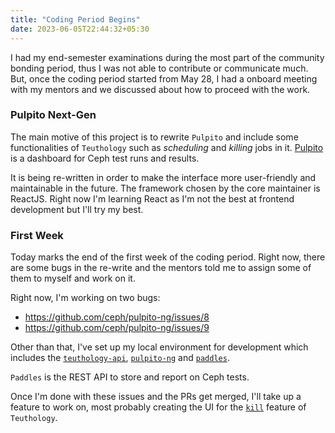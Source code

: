 ```yaml
---
title: "Coding Period Begins"
date: 2023-06-05T22:44:32+05:30
---
```


I had my end-semester examinations during the most part of the community bonding period, thus I was not able to contribute or communicate much. But, once the coding period started from May 28, I had a onboard meeting with my mentors and we discussed about how to proceed with the work.

### Pulpito Next-Gen
The main motive of this project is to rewrite `Pulpito` and include some functionalities of `Teuthology` such as *scheduling* and *killing* jobs in it. [Pulpito](https://pulpito.ceph.com/) is a dashboard for Ceph test runs and results.

It is being re-written in order to make the interface more user-friendly and maintainable in the future. The framework chosen by the core maintainer is ReactJS. Right now I'm learning React as I'm not the best at frontend development but I'll try my best.

### First Week
Today marks the end of the first week of the coding period. Right now, there are some bugs in the re-write and the mentors told me to assign some of them to myself and work on it.

Right now, I'm working on two bugs:
* https://github.com/ceph/pulpito-ng/issues/8
* https://github.com/ceph/pulpito-ng/issues/9

Other than that, I've set up my local environment for development which includes the [`teuthology-api`](https://github.com/ceph/teuthology-api), [`pulpito-ng`](https://github.com/ceph/pulpito-ng/) and [`paddles`](https://github.com/ceph/paddles).

`Paddles` is the REST API to store and report on Ceph tests.

Once I'm done with these issues and the PRs get merged, I'll take up a feature to work on, most probably creating the UI for the [`kill`](https://github.com/ceph/pulpito-ng/issues/2) feature of `Teuthology`.
